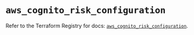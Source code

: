 # `aws_cognito_risk_configuration`

Refer to the Terraform Registry for docs: [`aws_cognito_risk_configuration`](https://registry.terraform.io/providers/hashicorp/aws/6.7.0/docs/resources/cognito_risk_configuration).
